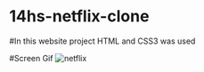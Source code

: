 # 14hs-netflix-clone

#In this website project HTML and CSS3 was used

#Screen Gif
![netflix](https://github.com/user-attachments/assets/a4db14bc-5ca1-48fa-81f4-2a4d5aa7f13a)
